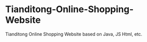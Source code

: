 # Tianditong-Online-Shopping-Website
Tianditong Online Shopping Website based on Java, JS Html, etc. 
